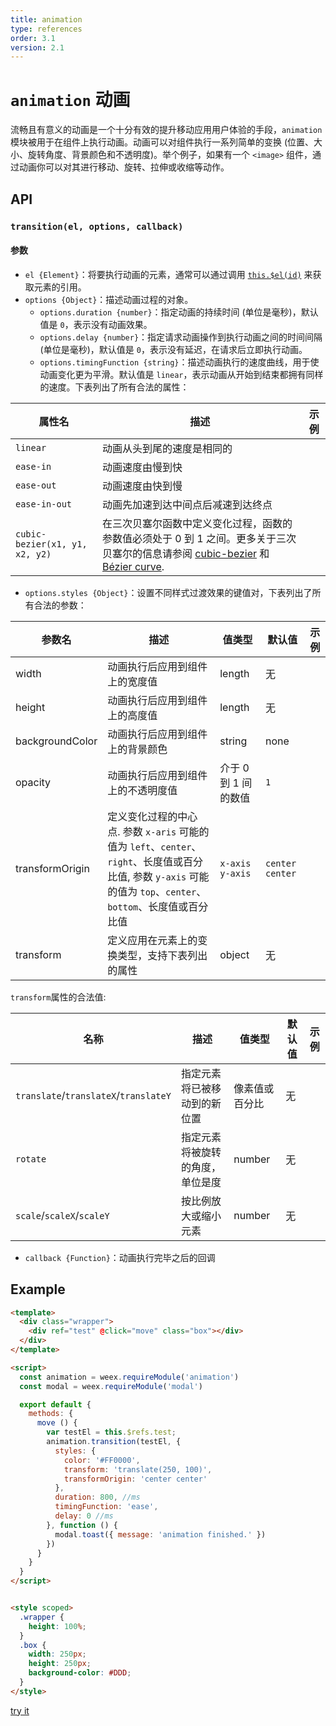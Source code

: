 ```yaml
---
title: animation
type: references
order: 3.1
version: 2.1
---
```


# `animation` 动画

流畅且有意义的动画是一个十分有效的提升移动应用用户体验的手段，`animation` 模块被用于在组件上执行动画。动画可以对组件执行一系列简单的变换 (位置、大小、旋转角度、背景颜色和不透明度)。举个例子，如果有一个 `<image>` 组件，通过动画你可以对其进行移动、旋转、拉伸或收缩等动作。

## API

### `transition(el, options, callback)`

#### 参数

* `el {Element}`：将要执行动画的元素，通常可以通过调用 [`this.$el(id)`](../api.html) 来获取元素的引用。
* `options {Object}`：描述动画过程的对象。
  * `options.duration {number}`：指定动画的持续时间 (单位是毫秒)，默认值是 `0`，表示没有动画效果。
  * `options.delay {number}`：指定请求动画操作到执行动画之间的时间间隔 (单位是毫秒)，默认值是 `0`，表示没有延迟，在请求后立即执行动画。
  * `options.timingFunction {string}`：描述动画执行的速度曲线，用于使动画变化更为平滑。默认值是 `linear`，表示动画从开始到结束都拥有同样的速度。下表列出了所有合法的属性：

| 属性名 | 描述 | 示例 |
| ---- | ---- | ---- |
| `linear` | 动画从头到尾的速度是相同的 |
| `ease-in` | 动画速度由慢到快 |
| `ease-out` | 动画速度由快到慢 |
| `ease-in-out` | 动画先加速到达中间点后减速到达终点 |
| `cubic-bezier(x1, y1, x2, y2)` | 在三次贝塞尔函数中定义变化过程，函数的参数值必须处于 0 到 1 之间。更多关于三次贝塞尔的信息请参阅 [cubic-bezier](http://cubic-bezier.com/) 和 [Bézier curve](https://en.wikipedia.org/wiki/B%C3%A9zier_curve). |

* `options.styles {Object}`：设置不同样式过渡效果的键值对，下表列出了所有合法的参数：

| 参数名 | 描述 | 值类型 | 默认值 | 示例 |
| ---- | ---- | ---- | ---- |---- |
| width | 动画执行后应用到组件上的宽度值 | length | 无 |
| height | 动画执行后应用到组件上的高度值 | length | 无 |
| backgroundColor | 动画执行后应用到组件上的背景颜色 | string | none |
| opacity | 动画执行后应用到组件上的不透明度值 | 介于 0 到 1 间的数值 | `1` |
| transformOrigin | 定义变化过程的中心点. 参数 `x-aris` 可能的值为 `left`、`center`、`right`、长度值或百分比值, 参数 `y-axis` 可能的值为 `top`、`center`、`bottom`、长度值或百分比值 | `x-axis y-axis` | `center center` |
| transform | 定义应用在元素上的变换类型，支持下表列出的属性 | object | 无 |

`transform`属性的合法值:

| 名称 | 描述 | 值类型 | 默认值 | 示例 |
| ---- | ---- | ---- | ---- | ---- |
| `translate`/`translateX`/`translateY` | 指定元素将已被移动到的新位置 | 像素值或百分比 | 无 |
| `rotate` | 指定元素将被旋转的角度，单位是度 | number | 无 |
| `scale`/`scaleX`/`scaleY` | 按比例放大或缩小元素 | number | 无 |

* `callback {Function}`：动画执行完毕之后的回调

## Example

```html
<template>
  <div class="wrapper">
    <div ref="test" @click="move" class="box"></div>
  </div>
</template>

<script>
  const animation = weex.requireModule('animation')
  const modal = weex.requireModule('modal')

  export default {
    methods: {
      move () {
        var testEl = this.$refs.test;
        animation.transition(testEl, {
          styles: {
            color: '#FF0000',
            transform: 'translate(250, 100)',
            transformOrigin: 'center center'
          },
          duration: 800, //ms
          timingFunction: 'ease',
          delay: 0 //ms
        }, function () {
          modal.toast({ message: 'animation finished.' })
        })
      }
    }
  }
</script>


<style scoped>
  .wrapper {
    height: 100%;
  }
  .box {
    width: 250px;
    height: 250px;
    background-color: #DDD;
  }
</style>
```

[try it](../../../examples/animation.html)
